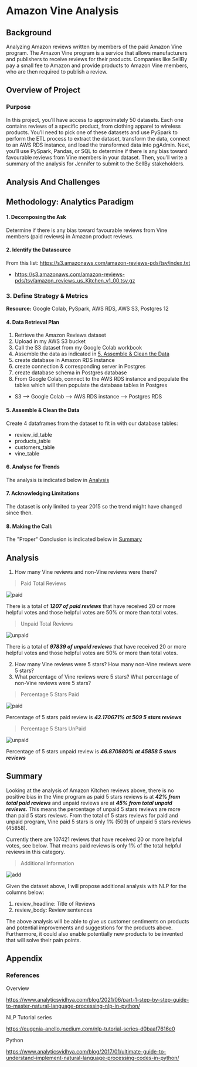 # Amazon Vine Analysis

## Background

Analyzing Amazon reviews written by members of the paid Amazon Vine program. The Amazon Vine program is a service that allows manufacturers and publishers to receive reviews for their products. Companies like SellBy pay a small fee to Amazon and provide products to Amazon Vine members, who are then required to publish a review.

## Overview of Project

### Purpose

In this project, you’ll have access to approximately 50 datasets. Each one contains reviews of a specific product, from clothing apparel to wireless products. You’ll need to pick one of these datasets and use PySpark to perform the ETL process to extract the dataset, transform the data, connect to an AWS RDS instance, and load the transformed data into pgAdmin. Next, you’ll use PySpark, Pandas, or SQL to determine if there is any bias toward favourable reviews from Vine members in your dataset. Then, you’ll write a summary of the analysis for Jennifer to submit to the SellBy stakeholders.

## Analysis And Challenges

## Methodology: Analytics Paradigm

#### 1. Decomposing the Ask

Determine if there is any bias toward favourable reviews from Vine members (paid reviews) in Amazon product reviews.

#### 2. Identify the Datasource
From this list: https://s3.amazonaws.com/amazon-reviews-pds/tsv/index.txt
* https://s3.amazonaws.com/amazon-reviews-pds/tsv/amazon_reviews_us_Kitchen_v1_00.tsv.gz

### 3. Define Strategy & Metrics
**Resource:** Google Colab, PySpark, AWS RDS, AWS S3, Postgres 12

#### 4. Data Retrieval Plan
1. Retrieve the Amazon Reviews dataset
2. Upload in my AWS S3 bucket
3. Call the S3 dataset from my Google Colab workbook
4. Assemble the data as indicated  in [5. Assemble & Clean the Data](#5-assemble--clean-the-data)
5. create database in Amazon RDS instance
6. create connection & corresponding server in Postgres
7. create database schema in Postgres database
8. From Google Colab, connect to the AWS RDS instance and populate the tables which will then populate the database tables in Postgres
* S3 --> Google Colab --> AWS RDS instance --> Postgres RDS

#### 5. Assemble & Clean the Data
Create 4 dataframes from the dataset to fit in with our database tables:
* review_id_table
* products_table
* customers_table
* vine_table

#### 6. Analyse for Trends

The analysis is indicated below in [Analysis](#analysis)

#### 7. Acknowledging Limitations
The dataset is only limited to year 2015 so the trend might have changed since then.

#### 8. Making the Call:
The "Proper" Conclusion is indicated below in [Summary](#summary)

## Analysis

1. How many Vine reviews and non-Vine reviews were there?

>Paid  Total Reviews

![paid](resources/paid_total.png)

There is a total of _**1207 of paid reviews**_ that have received 20 or more helpful votes and those helpful votes are 50% or more than total votes.

>Unpaid  Total Reviews

![unpaid](resources/unpaid_total.png)

There is a total of _**97839 of unpaid reviews**_ that have received 20 or more helpful votes and those helpful votes are 50% or more than total votes.

2.  How many Vine reviews were 5 stars? How many non-Vine reviews were 5 stars?
3. What percentage of Vine reviews were 5 stars? What percentage of non-Vine reviews were 5 stars?

>Percentage 5 Stars Paid

![paid](resources/paid_5stars_percentage.png)

Percentage of 5 stars paid review is _**42.170671% at 509 5 stars reviews**_

>Percentage 5 Stars UnPaid

![unpaid](resources/unpaid_5stars_percentage.png)

Percentage of 5 stars unpaid review is _**46.870880% at 45858 5 stars reviews**_


## Summary

Looking at the analysis of Amazon Kitchen reviews above, there is no positive bias in the Vine program as paid 5 stars reviews is at _**42% from total paid reviews**_ and unpaid reviews are at _**45% from total unpaid reviews.**_ This means the percentage of unpaid 5 stars reviews are more than paid 5 stars reviews.
From the total of 5 stars reviews for paid and unpaid program, Vine paid 5 stars is only 1% (509) of unpaid 5 stars reviews (45858).

Currently there are 107421 reviews that have received 20 or more helpful votes, see below. That means paid reviews is only 1% of the total helpful reviews in this category.

>Additional Information

![add](resources/additional_info.png)

Given the dataset above, I will propose additional analysis with NLP for the columns below:
1. review_headline: Title of Reviews
2. review_body: Review sentences

The above analysis will be able to give us customer sentiments on products and potential improvements and suggestions for the products above. Furthermore, it could also enable potentially new products to be invented that will solve their pain points.

## Appendix

### References

Overview

https://www.analyticsvidhya.com/blog/2021/06/part-1-step-by-step-guide-to-master-natural-language-processing-nlp-in-python/

NLP Tutorial series

https://eugenia-anello.medium.com/nlp-tutorial-series-d0baaf7616e0

Python

https://www.analyticsvidhya.com/blog/2017/01/ultimate-guide-to-understand-implement-natural-language-processing-codes-in-python/
